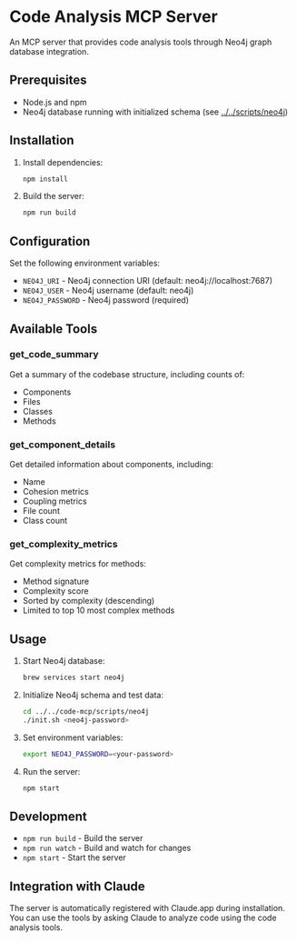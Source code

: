 # Code Analysis MCP Server

An MCP server that provides code analysis tools through Neo4j graph database integration.

## Prerequisites

- Node.js and npm
- Neo4j database running with initialized schema (see [../../scripts/neo4j](../../scripts/neo4j))

## Installation

1. Install dependencies:

   ```bash
   npm install
   ```

2. Build the server:
   ```bash
   npm run build
   ```

## Configuration

Set the following environment variables:

- `NEO4J_URI` - Neo4j connection URI (default: neo4j://localhost:7687)
- `NEO4J_USER` - Neo4j username (default: neo4j)
- `NEO4J_PASSWORD` - Neo4j password (required)

## Available Tools

### get_code_summary

Get a summary of the codebase structure, including counts of:

- Components
- Files
- Classes
- Methods

### get_component_details

Get detailed information about components, including:

- Name
- Cohesion metrics
- Coupling metrics
- File count
- Class count

### get_complexity_metrics

Get complexity metrics for methods:

- Method signature
- Complexity score
- Sorted by complexity (descending)
- Limited to top 10 most complex methods

## Usage

1. Start Neo4j database:

   ```bash
   brew services start neo4j
   ```

2. Initialize Neo4j schema and test data:

   ```bash
   cd ../../code-mcp/scripts/neo4j
   ./init.sh <neo4j-password>
   ```

3. Set environment variables:

   ```bash
   export NEO4J_PASSWORD=<your-password>
   ```

4. Run the server:
   ```bash
   npm start
   ```

## Development

- `npm run build` - Build the server
- `npm run watch` - Build and watch for changes
- `npm start` - Start the server

## Integration with Claude

The server is automatically registered with Claude.app during installation. You can use the tools by asking Claude to analyze code using the code analysis tools.

